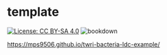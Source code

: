 # template

[![License: CC BY-SA 4.0](https://img.shields.io/badge/License-CC%20BY--SA%204.0-lightgrey.svg)](https://creativecommons.org/licenses/by-sa/4.0/)
![bookdown](https://github.com/mps9506/twri-bookdown-template/workflows/render-bookdown/badge.svg)


https://mps9506.github.io/twri-bacteria-ldc-example/
